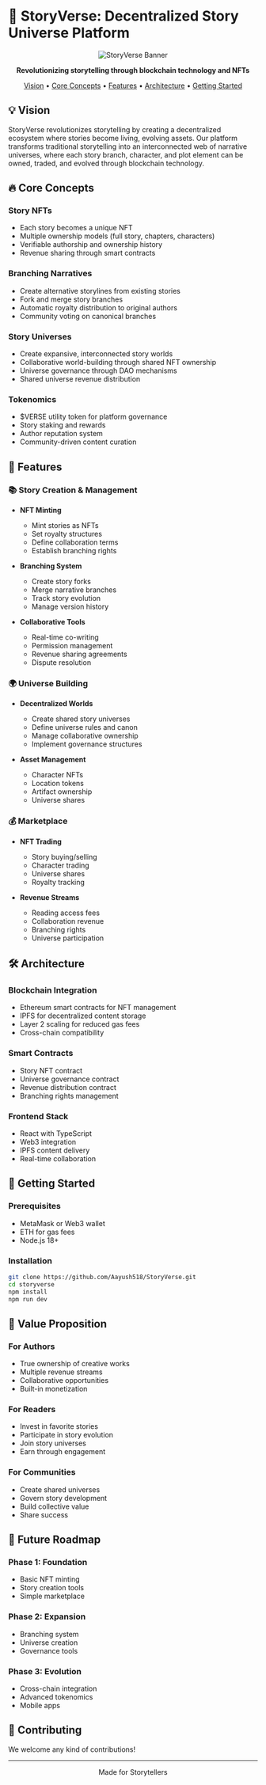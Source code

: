 # 🌌 StoryVerse: Decentralized Story Universe Platform

<div align="center">
  <img src="https://images.unsplash.com/photo-1516414447565-b14be0adf13e?auto=format&fit=crop&q=80&w=1200&h=400" alt="StoryVerse Banner" />

  <p align="center">
    <strong>Revolutionizing storytelling through blockchain technology and NFTs</strong>
  </p>

  <p align="center">
    <a href="#💡-vision">Vision</a> •
    <a href="#🔥-core-concepts">Core Concepts</a> •
    <a href="#🎯-features">Features</a> •
    <a href="#🛠️-architecture">Architecture</a> •
    <a href="#🚀-getting-started">Getting Started</a>
  </p>
</div>

## 💡 Vision

StoryVerse revolutionizes storytelling by creating a decentralized ecosystem where stories become living, evolving assets. Our platform transforms traditional storytelling into an interconnected web of narrative universes, where each story branch, character, and plot element can be owned, traded, and evolved through blockchain technology.

## 🔥 Core Concepts

### Story NFTs
- Each story becomes a unique NFT
- Multiple ownership models (full story, chapters, characters)
- Verifiable authorship and ownership history
- Revenue sharing through smart contracts

### Branching Narratives
- Create alternative storylines from existing stories
- Fork and merge story branches
- Automatic royalty distribution to original authors
- Community voting on canonical branches

### Story Universes
- Create expansive, interconnected story worlds
- Collaborative world-building through shared NFT ownership
- Universe governance through DAO mechanisms
- Shared universe revenue distribution

### Tokenomics
- $VERSE utility token for platform governance
- Story staking and rewards
- Author reputation system
- Community-driven content curation

## 🎯 Features

### 📚 Story Creation & Management
- **NFT Minting**
  - Mint stories as NFTs
  - Set royalty structures
  - Define collaboration terms
  - Establish branching rights

- **Branching System**
  - Create story forks
  - Merge narrative branches
  - Track story evolution
  - Manage version history

- **Collaborative Tools**
  - Real-time co-writing
  - Permission management
  - Revenue sharing agreements
  - Dispute resolution

### 🌍 Universe Building
- **Decentralized Worlds**
  - Create shared story universes
  - Define universe rules and canon
  - Manage collaborative ownership
  - Implement governance structures

- **Asset Management**
  - Character NFTs
  - Location tokens
  - Artifact ownership
  - Universe shares

### 💰 Marketplace
- **NFT Trading**
  - Story buying/selling
  - Character trading
  - Universe shares
  - Royalty tracking

- **Revenue Streams**
  - Reading access fees
  - Collaboration revenue
  - Branching rights
  - Universe participation

## 🛠️ Architecture

### Blockchain Integration
- Ethereum smart contracts for NFT management
- IPFS for decentralized content storage
- Layer 2 scaling for reduced gas fees
- Cross-chain compatibility

### Smart Contracts
- Story NFT contract
- Universe governance contract
- Revenue distribution contract
- Branching rights management

### Frontend Stack
- React with TypeScript
- Web3 integration
- IPFS content delivery
- Real-time collaboration

## 🚀 Getting Started

### Prerequisites
- MetaMask or Web3 wallet
- ETH for gas fees
- Node.js 18+

### Installation
```bash
git clone https://github.com/Aayush518/StoryVerse.git
cd storyverse
npm install
npm run dev
```

## 💎 Value Proposition

### For Authors
- True ownership of creative works
- Multiple revenue streams
- Collaborative opportunities
- Built-in monetization

### For Readers
- Invest in favorite stories
- Participate in story evolution
- Join story universes
- Earn through engagement

### For Communities
- Create shared universes
- Govern story development
- Build collective value
- Share success

## 🔮 Future Roadmap

### Phase 1: Foundation
- Basic NFT minting
- Story creation tools
- Simple marketplace

### Phase 2: Expansion
- Branching system
- Universe creation
- Governance tools

### Phase 3: Evolution
- Cross-chain integration
- Advanced tokenomics
- Mobile apps

## 🤝 Contributing

We welcome any kind of contributions!

---

<div align="center">
 Made for Storytellers
</div>
